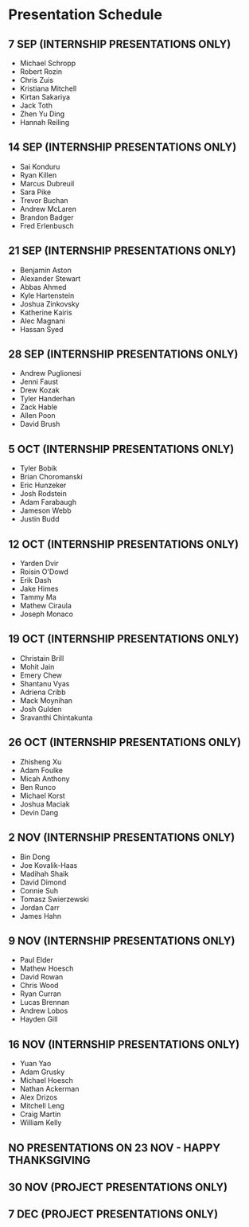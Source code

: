 # Presentation Schedule

## 7 SEP (INTERNSHIP PRESENTATIONS ONLY)
- Michael Schropp
- Robert Rozin
- Chris Zuis
- Kristiana Mitchell
- Kirtan Sakariya
- Jack Toth
- Zhen Yu Ding
- Hannah Reiling

## 14 SEP (INTERNSHIP PRESENTATIONS ONLY)
- Sai Konduru
- Ryan Killen
- Marcus Dubreuil
- Sara Pike
- Trevor Buchan
- Andrew McLaren
- Brandon Badger
- Fred Erlenbusch

## 21 SEP (INTERNSHIP PRESENTATIONS ONLY)
- Benjamin Aston
- Alexander Stewart
- Abbas Ahmed
- Kyle Hartenstein
- Joshua Zinkovsky
- Katherine Kairis
- Alec Magnani
- Hassan Syed

## 28 SEP (INTERNSHIP PRESENTATIONS ONLY)
- Andrew Puglionesi
- Jenni Faust
- Drew Kozak
- Tyler Handerhan
- Zack Hable
- Allen Poon
- David Brush

## 5 OCT (INTERNSHIP PRESENTATIONS ONLY)
- Tyler Bobik
- Brian Choromanski
- Eric Hunzeker
- Josh Rodstein
- Adam Farabaugh
- Jameson Webb
- Justin Budd

## 12 OCT (INTERNSHIP PRESENTATIONS ONLY)
- Yarden Dvir
- Roisin O'Dowd
- Erik Dash
- Jake Himes
- Tammy Ma
- Mathew Ciraula
- Joseph Monaco

## 19 OCT (INTERNSHIP PRESENTATIONS ONLY)
- Christain Brill
- Mohit Jain
- Emery Chew
- Shantanu Vyas
- Adriena Cribb
- Mack Moynihan
- Josh Gulden
- Sravanthi Chintakunta

## 26 OCT (INTERNSHIP PRESENTATIONS ONLY)
- Zhisheng Xu
- Adam Foulke
- Micah Anthony
- Ben Runco
- Michael Korst
- Joshua Maciak
- Devin Dang

## 2 NOV (INTERNSHIP PRESENTATIONS ONLY)
- Bin Dong
- Joe Kovalik-Haas
- Madihah Shaik
- David Dimond
- Connie Suh
- Tomasz Swierzewski
- Jordan Carr
- James Hahn

## 9 NOV (INTERNSHIP PRESENTATIONS ONLY)
- Paul Elder
- Mathew Hoesch
- David Rowan
- Chris Wood
- Ryan Curran
- Lucas Brennan
- Andrew Lobos
- Hayden Gill

## 16 NOV (INTERNSHIP PRESENTATIONS ONLY)
- Yuan Yao
- Adam Grusky
- Michael Hoesch
- Nathan Ackerman
- Alex Drizos
- Mitchell Leng
- Craig Martin
- William Kelly

## NO PRESENTATIONS ON 23 NOV - HAPPY THANKSGIVING

## 30 NOV (PROJECT PRESENTATIONS ONLY)

## 7 DEC (PROJECT PRESENTATIONS ONLY)
